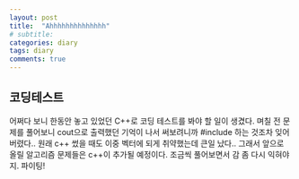 ```yaml
---
layout: post
title:  "Ahhhhhhhhhhhhhh"
# subtitle: 
categories: diary
tags: diary
comments: true
---
```


## 코딩테스트


어쩌다 보니 한동안 놓고 있었던 C++로 코딩 테스트를 봐야 할 일이 생겼다. 며칠 전 문제를 풀어보니 cout으로 출력했던 기억이 나서 써보려니까 #include <iostream> 하는 것조차 잊어버렸다.. 원래 c++ 썼을 때도 이중 벡터에 되게 취약했는데 큰일 났다.. 그래서 앞으로 올릴 알고리즘 문제들은 c++이 추가될 예정이다. 조금씩 풀어보면서 감 좀 다시 익혀야지. 파이팅!
